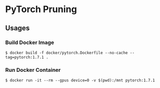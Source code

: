 # PyTorch Pruning

## Usages

### Build Docker Image

```
$ docker build -f docker/pytorch.Dockerfile --no-cache --tag=pytorch:1.7.1 .
```

### Run Docker Container

```
$ docker run -it --rm --gpus device=0 -v $(pwd):/mnt pytorch:1.7.1
```

